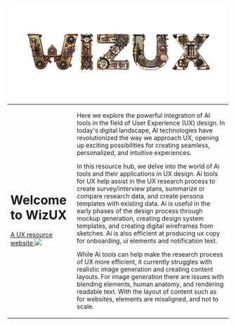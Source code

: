 
![title](images/logo_transparent.png)

| | |
| ----------------------------- | --- |
| <h1>Welcome to WizUX</h1> <a href="https://guannan-kwok.github.io/WizUX/"> A UX resource website <img src="https://github.com/guannan-kwok/WizUX/assets/49369885/3a6e7566-84c8-49da-9198-9d7e0ed1ccf1" width=100%> </a>| <p>Here we explore the powerful integration of AI tools in the field of User Experience (UX) design. In today's digital landscape, AI technologies have revolutionized the way we approach UX, opening up exciting possibilities for creating seamless, personalized, and intuitive experiences.</p><p>In this resource hub, we delve into the world of Ai tools and their applications in UX design. Ai tools for UX help assist in the UX research process to create survey/interview plans, summarize or compare research data, and create persona templates with existing data. Ai is useful in the early phases of the design process through mockup generation, creating design system templates, and creating digital wireframes from sketches. Ai is also efficient at producing ux copy for onboarding, ui elements and notification text.</p><p>While Ai tools can help make the research process of UX more efficient, it currently struggles with realistic image generation and creating content layouts. For image generation there are issues with blending elements, human anatomy, and rendering readable text. With the layout of content such as for websites, elements are misaligned, and not to scale.</p> |


